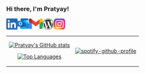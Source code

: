 ### Hi there, I'm Pratyay!

<a href="https://www.linkedin.com/in/pratyay-amrit/">
  <img align="left" alt="LinkedIn" width="30px" src="https://raw.githubusercontent.com/Arkeyve/arkeyve/main/assets/linkedin.png" />
</a>
<a href="mailto:p.amrit@live.com">
  <img align="left" alt="Email" width="30px" src="https://raw.githubusercontent.com/Arkeyve/arkeyve/main/assets/outlook.svg" />
</a>
<a href="mailto:yay.amrit@gmail.com">
  <img align="left" alt="Email" width="37px" src="https://raw.githubusercontent.com/Arkeyve/arkeyve/main/assets/gmail.svg" />
</a>
<a href="https://arkeyve.wordpress.com/">
  <img align="left" alt="WordPress" width="30px" src="https://raw.githubusercontent.com/Arkeyve/arkeyve/main/assets/wordpress.png" />
</a>
<a href="https://www.instagram.com/arkeyve/">
  <img align="left" alt="Instagram" width="30px" src="https://raw.githubusercontent.com/Arkeyve/arkeyve/main/assets/instagram.png" />
</a>

<br />

##

<table align="center">
  <tr>
    <td align="center">

[![Pratyay's GitHub stats](https://github-readme-stats.vercel.app/api?username=arkeyve&show_icons=true&theme=dark&count_private=true)](https://github.com/anuraghazra/github-readme-stats)

[![Top Languages](https://github-readme-stats.vercel.app/api/top-langs/?username=arkeyve&theme=dark&hide=jupyter%20notebook&layout=compact)](https://github.com/anuraghazra/github-readme-stats)
    </td>
    <td>
      [![spotify-github-profile](https://spotify-github-profile.vercel.app/api/view?uid=r3mmvdzsfcpzu3cwky3jcnrl1&cover_image=true&theme=default)](https://github.com/kittinan/spotify-github-profile)
    </td>
  </tr>
 </table>

